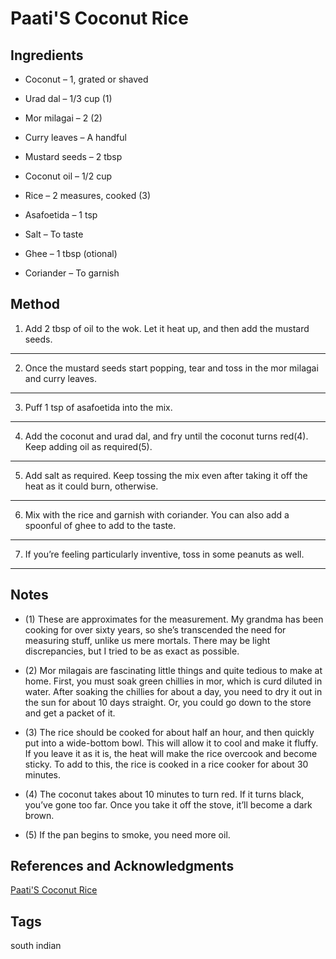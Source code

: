 # Paati'S Coconut Rice

## Ingredients

- Coconut – 1, grated or shaved

- Urad dal – 1/3 cup (1)

- Mor milagai – 2 (2)

- Curry leaves – A handful

- Mustard seeds – 2 tbsp

- Coconut oil – 1/2 cup

- Rice – 2 measures, cooked (3)

- Asafoetida – 1 tsp

- Salt – To taste

- Ghee – 1 tbsp (otional)

- Coriander – To garnish

## Method

1. Add 2 tbsp of oil to the wok. Let it heat up, and then add the mustard seeds.
---

2. Once the mustard seeds start popping, tear and toss in the mor milagai and curry leaves.
---

3. Puff 1 tsp of asafoetida into the mix.
---

4. Add the coconut and urad dal, and fry until the coconut turns red(4). Keep adding oil as required(5).
---

5. Add salt as required. Keep tossing the mix even after taking it off the heat as it could burn, otherwise.
---

6. Mix with the rice and garnish with coriander. You can also add a spoonful of ghee to add to the taste.
---

7. If you’re feeling particularly inventive, toss in some peanuts as well.
---


## Notes

- (1) These are approximates for the measurement. My grandma has been cooking for over sixty years, so she’s transcended the need for measuring stuff, unlike us mere mortals. There may be light discrepancies, but I tried to be as exact as possible.

- (2) Mor milagais are fascinating little things and quite tedious to make at home. First, you must soak green chillies in mor, which is curd diluted in water. After soaking the chillies for about a day, you need to dry it out in the sun for about 10 days straight. Or, you could go down to the store and get a packet of it.

- (3) The rice should be cooked for about half an hour, and then quickly put into a wide-bottom bowl. This will allow it to cool and make it fluffy. If you leave it as it is, the heat will make the rice overcook and become sticky. To add to this, the rice is cooked in a rice cooker for about 30 minutes.

- (4) The coconut takes about 10 minutes to turn red. If it turns black, you’ve gone too far. Once you take it off the stove, it’ll become a dark brown.

- (5) If the pan begins to smoke, you need more oil.

## References and Acknowledgments

[Paati'S Coconut Rice](https://crazyrice.home.blog/2019/01/13/recipe-paatis-coconut-rice-south-indian-style/)

## Tags
south indian
